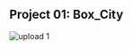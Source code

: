 ## Project 01: Box_City

![upload 1](https://user-images.githubusercontent.com/10793897/142665811-8f58c228-40bd-4928-9673-5cd6c138072e.JPG)
